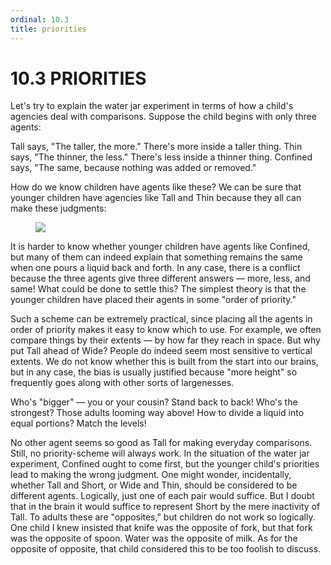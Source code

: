 ```yaml
---
ordinal: 10.3
title: priorities
---
```


# 10.3 PRIORITIES

Let's try to explain the water jar experiment in terms of how a child's agencies deal with comparisons. Suppose the child begins with only three agents:

Tall says, "The taller, the more." There's more inside a taller thing. Thin says, "The thinner, the less." There's less inside a thinner thing. Confined says, "The same, because nothing was added or removed."

How do we know children have agents like these? We can be sure that younger children have agencies like Tall and Thin because they all can make these judgments:

<figure><img src="/images/ch10/10-4.png"></img></figure>
It is harder to know whether younger children have agents like Confined, but many of them can indeed explain that something remains the same when one pours a liquid back and forth. In any case, there is a conflict because the three agents give three different answers &mdash; more, less, and same! What could be done to settle this? The simplest theory is that the younger children have placed their agents in some "order of priority."

Such a scheme can be extremely practical, since placing all the agents in order of priority makes it easy to know which to use. For example, we often compare things by their extents &mdash; by how far they reach in space. But why put Tall ahead of Wide? People do indeed seem most sensitive to vertical extents. We do not know whether this is built from the start into our brains, but in any case, the bias is usually justified because "more height" so frequently goes along with other sorts of largenesses.

Who's "bigger" &mdash; you or your cousin? Stand back to back! Who's the strongest? Those adults looming way above! How to divide a liquid into equal portions? Match the levels!

No other agent seems so good as Tall for making everyday comparisons. Still, no priority-scheme will always work. In the situation of the water jar experiment, Confined ought to come first, but the younger child's priorities lead to making the wrong judgment. One might wonder, incidentally, whether Tall and Short, or Wide and Thin, should be considered to be different agents. Logically, just one of each pair would suffice. But I doubt that in the brain it would suffice to represent Short by the mere inactivity of Tall. To adults these are "opposites," but children do not work so logically. One child I knew insisted that knife was the opposite of fork, but that fork was the opposite of spoon. Water was the opposite of milk. As for the opposite of opposite, that child considered this to be too foolish to discuss.
